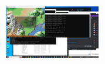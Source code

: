 [<img src="https://github.com/sutreamer/StoneAgeWindowsPackage/blob/main/%EA%B5%AC%EB%8F%99%EC%82%AC%EC%A7%84.png?raw=true" width="50%">](https://github.com/sutreamer/StoneAgeWindowsPackage/구동영상.mp4 "Now in Android: 55")
